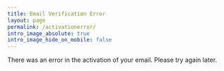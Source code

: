 ```yaml
---
title: Email Verification Error
layout: page
permalink: /activationerror/
intro_image_absolute: true
intro_image_hide_on_mobile: false
---
```


There was an error in the activation of your email.
Please try again later.



